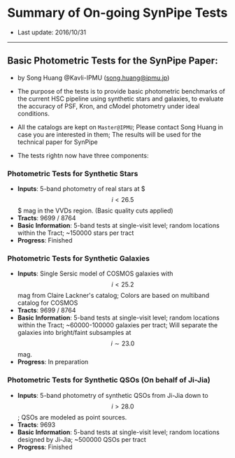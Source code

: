 # Summary of On-going SynPipe Tests 

* Last update: 2016/10/31

----- 

## Basic Photometric Tests for the SynPipe Paper: 

* by Song Huang @Kavli-IPMU (song.huang@ipmu.jp)

* The purpose of the tests is to provide basic photometric benchmarks of the current HSC 
  pipeline using synthetic stars and galaxies, to evaluate the accuracy of PSF, Kron, and 
  cModel photometry under ideal conditions.  

* All the catalogs are kept on `Master@IPMU`; Please contact Song Huang in case you are
  interested in them; The results will be used for the technical paper for SynPipe 

* The tests rightn now have three components: 

### Photometric Tests for Synthetic Stars

* **Inputs**: 5-band photometry of real stars at $$$i < 26.5$$$ mag in the VVDs region.
    (Basic quality cuts applied)
* **Tracts**: 9699 / 8764 
* **Basic Information**: 5-band tests at single-visit level; 
    random locations within the Tract; 
    ~150000 stars per tract 
* **Progress**: Finished 

### Photometric Tests for Synthetic Galaxies 

- **Inputs**: Single Sersic model of COSMOS galaxies with $$i<25.2$$ mag from 
    Claire Lackner's catalog; Colors are based on multiband catalog for COSMOS
- **Tracts**: 9699 / 8764 
- **Basic Information**: 5-band tests at single-visit level; 
    random locations within the Tract; 
    ~60000-100000 galaxies per tract; 
    Will separate the galaxies into bright/faint subsamples at $$i\sim 23.0$$ mag.
- **Progress**: In preparation

### Photometric Tests for Synthetic QSOs (On behalf of Ji-Jia)

- **Inputs**: 5-band photometry of synthetic QSOs from Ji-Jia down to $$i > 28.0$$;
    QSOs are modeled as point sources. 
- **Tracts**: 9693
- **Basic Information**: 5-band tests at single-visit level; 
    random locations designed by Ji-Jia; 
    ~500000 QSOs per tract 
- **Progress**: Finished 

